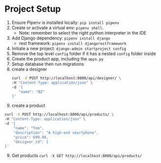 # Project Setup

1. Ensure Pipenv is installed locally: `pip install pipenv`
2. Create or activate a virtual env: `pipenv shell`.
   - Note: remember to select the right python interpreter in the IDE
3. Add Django dependency: `pipenv install django`
   - rest framework: `pipenv install djangorestframework`
4. Initiate a new project: `django-admin startproject config`
5. Remove the top level `config` folder if it has a nested `config` folder inside
6. Create the product app, including the `apps.py`
7. Setup database then run migrations
8. create a designer
   ```bash
   curl -X POST http://localhost:8000/api/designer/ \
   -H "Content-Type: application/json" \
   -d '{
      "name": "BZ"
   }'
   ```
9. create a product

```bash
curl -X POST http://localhost:8000/api/products/ \
-H "Content-Type: application/json" \
-d '{
    "name": "Tom",
    "description": "A high-end smartphone",
    "price": 699.99,
    "designer_id": 1
}'
```

9. Get products `curl -X GET http://localhost:8000/api/products/`
